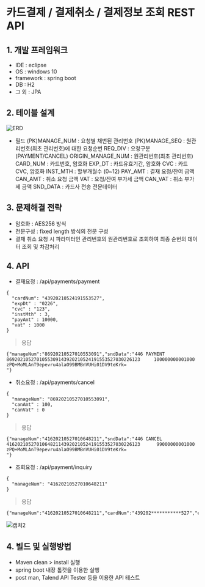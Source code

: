 # 카드결제 / 결제취소 / 결제정보 조회 REST API

## 1. 개발 프레임워크
- IDE : eclipse
- OS : windows 10
- framework : spring boot
- DB : H2 
- 그 외 : JPA

## 2. 테이블 설계
![ERD](https://user-images.githubusercontent.com/84861378/119690201-70102980-be84-11eb-8e07-5704db009f44.PNG)

- 필드
(PK)MANAGE_NUM : 요청별 채번된 관리번호 
(PK)MANAGE_SEQ : 원관리번호(최초 관리번호)에 대한 요청순번
REQ_DIV : 요청구분 (PAYMENT/CANCEL)
ORIGIN_MANAGE_NUM : 원관리번호(최초 관리번호)
CARD_NUM : 카드번호, 암호화
EXP_DT : 카드유효기간, 암호화
CVC : 카드 CVC, 암호화
INST_MTH : 할부개월수 (0~12)
PAY_AMT : 결재 요청/잔여 금액
CAN_AMT : 취소 요청 금액
VAT : 요청/잔여 부가세 금액
CAN_VAT : 취소 부가세 금액
SND_DATA : 카드사 전송 전문데이터

## 3. 문제해결 전략
- 암호화 : AES256 방식
- 전문구성 : fixed length 방식의 전문 구성
- 결재 취소 요청 시 파라미터인 관리번호의 원관리번호로 조회하여 최종 순번의 데이터 조회 및 차감처리

## 4. API
- 결재요청 : /api/payments/payment
```
{
  "cardNum": "43920210524191553527",
  "expDt" : "0226",
  "cvc" : "123",
  "instMth" : 3,
  "payAmt" : 10000,
  "vat" : 1000
}
```
> 응답
```
{"manageNum":"86920210527010553091","sndData":"446 PAYMENT   8692021052701055309143920210524191553527030226123     100000000001000                    zPQ+MoMLAnT9epevru4alaO99BMBnVUHi01DV9teKrk=                                                                                                                                                                                                                                                                                                               "}
```

- 취소요청 : /api/payments/cancel
```
{
  "manageNum": "86920210527010553091",
  "canAmt" : 100,
  "canVat" : 0
}
```
> 응답
```
{"manageNum":"41620210527010648211","sndData":"446 CANCEL    4162021052701064821143920210524191553527030226123      99000000001000                    zPQ+MoMLAnT9epevru4alaO99BMBnVUHi01DV9teKrk=                                                                                                                                                                                                                                                                                                               "}
```

- 조회요청 : /api/payment/inquiry
```
{
  "manageNum": "41620210527010648211"
}
```
> 응답
```
{"manageNum":"41620210527010648211","cardNum":"439202***********527","expDt":"0226","cvc":"123","payAmt":9900,"canAmt":100,"vat":1000,"canVat":0,"reqDiv":"CANCEL"}
```

![캡처2](https://user-images.githubusercontent.com/84861378/119694392-24f81580-be88-11eb-81ff-f97287329254.PNG)


## 4. 빌드 및 실행방법

- Maven clean > install 실행
- spring boot 내장 톰캣을 이용한 실행
- post man, Talend API Tester 등을 이용한 API 테스트
